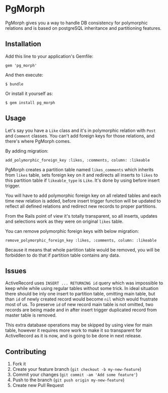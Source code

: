 # PgMorph

PgMorph gives you a way to handle DB consistency for polymorphic relations and is based on postgreSQL inheritance and partitioning features.

## Installation

Add this line to your application's Gemfile:

    gem 'pg_morph'

And then execute:

    $ bundle

Or install it yourself as:

    $ gem install pg_morph

## Usage

Let's say you have a `Like` class and it's in polymorphic relation with `Post` and `Comment` classes. You can't add foreign keys for those relations, and there's where PgMorph comes.

By adding migration:

    add_polymorphic_foreign_key :likes, :comments, column: :likeable

PgMorph creates a partition table named `likes_comments` which inherits from `likes` table, sets foreign key on it and redirects all inserts to `likes` to this partition table if `likeable_type` is `Like`. It's done by using before insert trigger.

You will have to add polymorphic foreign key on all related tables and each time new relation is added, before insert trigger function will be updated to reflect all defined relations and redirect new records to proper partitions.

From the Rails point of view it's totally transparent, so all inserts, updates and selections work as they were on original `likes` table.

You can remove polymorphic foreign keys with below migration:

    remove_polymorphic_foreign_key :likes, :comments, column: :likeable

Because it means that whole partition table would be removed, you will be forbidden to do that if partition table contains any data.

## Issues

ActiveRecord uses `INSERT ... RETURNING id` query which was impossible to keep while while using regular tables without some trick. In ideal situation there should be inly one insert to partition table, omitting main table, but than `id` of newly created record would become `nil` which would frustrate most of us. To preserve `id` of new record main table is not omitted, two records are being made and in after insert trigger duplicated record from master table is removed.

This extra database operations may be skipped by using view for main table, however it requires more work to make it so transparent for ActiveRecord as it is now, and is going to be done in next release.

## Contributing

1. Fork it
2. Create your feature branch (`git checkout -b my-new-feature`)
3. Commit your changes (`git commit -am 'Add some feature'`)
4. Push to the branch (`git push origin my-new-feature`)
5. Create new Pull Request
